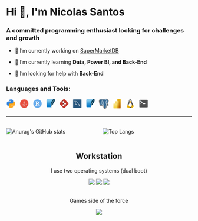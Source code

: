 # Hi 👋, I'm Nicolas Santos
### A committed programming enthusiast looking for challenges and growth

- 🔭 I’m currently working on [SuperMarketDB](https://github.com/NicolasSSantos/SuperMarketDB)

- 🌱 I’m currently learning **Data, Power BI, and Back-End**

- 🤝 I’m looking for help with **Back-End**






### Languages and Tools:

<img align="left" alt="Python" width="26px" src="img/languages/python.svg" style="padding-right:10px;" />
<img align="left" alt="Java" width="26px" src="img/languages/java.svg" style="padding-right:10px;" />
<img align="left" alt="RStudio" width="26px" src="img/languages/rstudio.svg" style="padding-right:10px;" />
<img align="left" alt="Figma" width="26px" src="img/tools/figma.svg" style="padding-right:10px;" />
<img align="left" alt="Git" width="26px" src="img/tools/git.svg" style="padding-right:10px;" />
<img align="left" alt="MySQL Workbench" width="26px" src="img/tools/mysql-workbench.svg" style="padding-right:10px;" />
<img align="left" alt="SQLite" width="26px" src="img/tools/sqlite.svg" style="padding-right:10px;" />
<img align="left" alt="PostgreSQL Elephant" width="26px" src="img/tools/Postgresql_elephant.svg" style="padding-right:10px;" />
<img align="left" alt="Power BI" width="26px" src="img/tools/power-bi.svg" style="padding-right:10px;" />
<img align="left" alt="Tux" width="26px" src="img/system/tux.svg" style="padding-right:10px;" />
<img align="left" alt="Utilities Terminal" width="26px" src="img/tools/utilities-terminal.svg" style="padding-right:10px;" />

<br>
<br>

---

<br>

<div style="display: flex; justify-content: space-between;">
  <img src="https://github-readme-stats.vercel.app/api?username=NicolasSSantos&show_icons=true&theme=dark&hide_title=true&hide_rank=true" alt="Anurag's GitHub stats" style="width: 50%;">
  <img src="https://github-readme-stats.vercel.app/api/top-langs/?username=NicolasSSantos&layout=compact&langs_count=8&theme=dark&hide_title=true&width=48%" alt="Top Langs" style="width: 48%;">
</div>

<br>

  <div align="center">
    <h2>Workstation</h2>
  </div>

  <div align="center">
    <p>I use two operating systems (dual boot)</p>
    <img src="https://img.shields.io/badge/Linux-FCC624?style=for-the-badge&logo=linux&logoColor=black"/>
    <img src="https://img.shields.io/badge/Fedora-294172?style=for-the-badge&logo=fedora&logoColor=white"/>
    <img src="https://img.shields.io/badge/Windows-0078D6?style=for-the-badge&logo=windows&logoColor=white"/>
  </div>

  <br>

  <div align="center">
    <p>Games side of the force</p> 
    <a href="https://steamcommunity.com/id/n1kolau/" target="_blank">
      <img src="https://img.shields.io/badge/Steam-000000?style=for-the-badge&logo=steam&logoColor=white" target="_blank">
    </a>
  </div>


